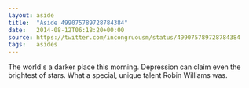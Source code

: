 ```yaml
---
layout: aside
title:  "Aside 499075789728784384"
date:   2014-08-12T06:18:20+00:00
source: https://twitter.com/incongruousm/status/499075789728784384
tags:   asides
---
```


The world's a darker place this morning. Depression can claim even the brightest of stars. What a special, unique talent Robin Williams was.